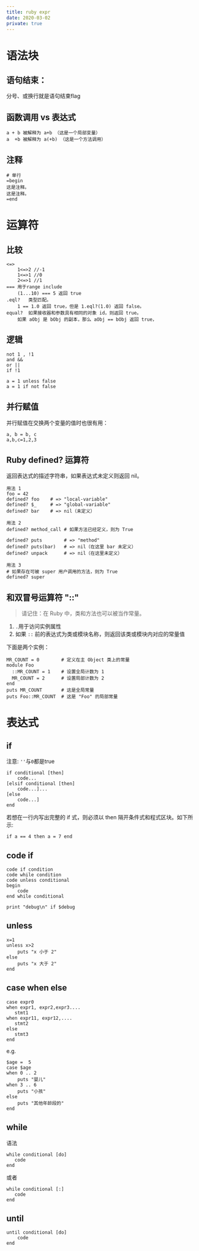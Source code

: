 ```yaml
---
title: ruby expr
date: 2020-03-02
private: true
---
```

# 语法块
## 语句结束：
分号、或换行就是语句结束flag

## 函数调用 vs 表达式
    a + b 被解释为 a+b （这是一个局部变量）
    a  +b 被解释为 a(+b) （这是一个方法调用）

## 注释
    # 单行
    =begin
    这是注释。
    这是注释。
    =end

# 运算符
## 比较
    <=>	
        1<=>2 //-1
        1<=>1 //0
        2<=>1 //1
    ===	用于range include
        (1...10) === 5 返回 true
    .eql?	类型匹配。	
        1 == 1.0 返回 true，但是 1.eql?(1.0) 返回 false。
    equal?	如果接收器和参数具有相同的对象 id，则返回 true。	
        如果 aObj 是 bObj 的副本，那么 aObj == bObj 返回 true，

## 逻辑

    not 1 , !1
    and &&
    or ||
    if !1

    a = 1 unless false
    a = 1 if not false

## 并行赋值
并行赋值在交换两个变量的值时也很有用：

    a, b = b, c
    a,b,c=1,2,3

## Ruby defined? 运算符
返回表达式的描述字符串，如果表达式未定义则返回 nil。

    用法 1
    foo = 42
    defined? foo    # => "local-variable"
    defined? $_     # => "global-variable"
    defined? bar    # => nil（未定义）

    用法 2
    defined? method_call # 如果方法已经定义，则为 True

    defined? puts        # => "method"
    defined? puts(bar)   # => nil（在这里 bar 未定义）
    defined? unpack      # => nil（在这里未定义）

    用法 3
    # 如果存在可被 super 用户调用的方法，则为 True
    defined? super

## 和双冒号运算符 "::"
> 请记住：在 Ruby 中，类和方法也可以被当作常量。
1. `.`用于访问实例属性
2. 如果 `::` 前的表达式为类或模块名称，则返回该类或模块内对应的常量值

下面是两个实例：

    MR_COUNT = 0        # 定义在主 Object 类上的常量
    module Foo
      ::MR_COUNT = 1    # 设置全局计数为 1
      MR_COUNT = 2      # 设置局部计数为 2
    end
    puts MR_COUNT       # 这是全局常量
    puts Foo::MR_COUNT  # 这是 "Foo" 的局部常量

# 表达式
## if
注意: `''`与`0`都是true

    if conditional [then]
        code...
    [elsif conditional [then]
        code...]...
    [else
        code...]
    end

若想在一行内写出完整的 if 式，则必须以 then 隔开条件式和程式区块。如下所示:

    if a == 4 then a = 7 end

## code if
    code if condition
    code while condition
    code unless conditional
    begin 
        code 
    end while conditional

    print "debug\n" if $debug

## unless
    x=1
    unless x>2
        puts "x 小于 2"
    else
        puts "x 大于 2"
    end

## case when else
    case expr0
    when expr1, expr2,expr3....
       stmt1
    when expr11, expr12,....
       stmt2
    else
       stmt3
    end

e.g.

    $age =  5
    case $age
    when 0 .. 2
        puts "婴儿"
    when 3 .. 6
        puts "小孩"
    else
        puts "其他年龄段的"
    end

## while
语法

    while conditional [do]
       code
    end

或者

    while conditional [:]
       code
    end

## until
    until conditional [do]
        code
    end
